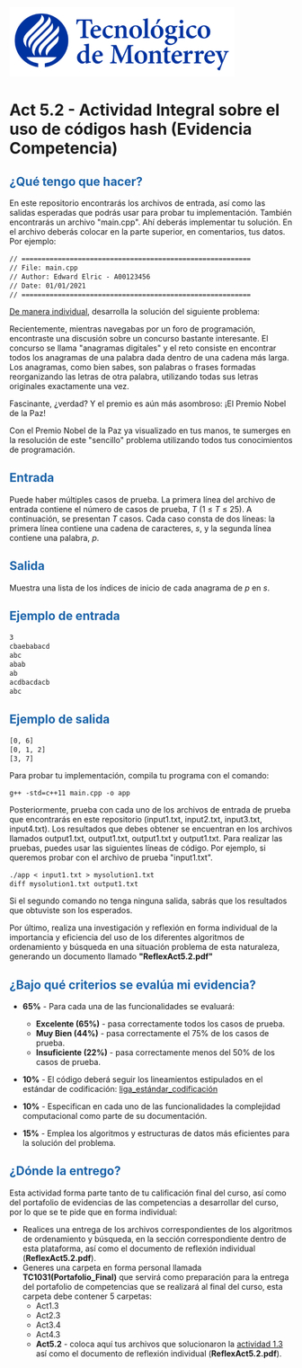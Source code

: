 ![Tec de Monterrey](images/logotecmty.png)
# Act 5.2 - Actividad Integral sobre el uso de códigos hash (Evidencia Competencia)

## <span style="color: rgb(26, 99, 169);">¿Qué tengo que hacer?</span>
En este repositorio encontrarás los archivos de entrada, así como las salidas esperadas que podrás usar para probar tu implementación. También encontrarás un archivo "main.cpp". Ahí deberás implementar tu solución. En el archivo deberás colocar en la parte superior, en comentarios, tus datos. Por ejemplo:
```
// =========================================================
// File: main.cpp
// Author: Edward Elric - A00123456
// Date: 01/01/2021
// =========================================================
```
<span style="text-decoration: underline;">De manera individual</span>, desarrolla la solución del siguiente problema:

Recientemente, mientras navegabas por un foro de programación, encontraste una discusión sobre un concurso bastante interesante. El concurso se llama "anagramas digitales" y el reto consiste en encontrar todos los anagramas de una palabra dada dentro de una cadena más larga. Los anagramas, como bien sabes, son palabras o frases formadas reorganizando las letras de otra palabra, utilizando todas sus letras originales exactamente una vez.

Fascinante, ¿verdad? Y el premio es aún más asombroso: ¡El Premio Nobel de la Paz!

Con el Premio Nobel de la Paz ya visualizado en tus manos, te sumerges en la resolución de este "sencillo" problema utilizando todos tus conocimientos de programación.

## <span style="color: rgb(26, 99, 169);">**Entrada**</span>
Puede haber múltiples casos de prueba. La primera línea del archivo de entrada contiene el número de casos de prueba, *T* (1 ≤ *T* ≤ 25). A continuación, se presentan *T* casos. Cada caso consta de dos líneas: la primera línea contiene una cadena de caracteres, *s*, y la segunda línea contiene una palabra, *p*.

## <span style="color: rgb(26, 99, 169);">**Salida**</span>
Muestra una lista de los índices de inicio de cada anagrama de *p* en *s*.

## <span style="color: rgb(26, 99, 169);">**Ejemplo de entrada**</span>
```
3
cbaebabacd
abc
abab
ab
acdbacdacb
abc
```

## <span style="color: rgb(26, 99, 169);">**Ejemplo de salida**</span>
```
[0, 6]
[0, 1, 2]
[3, 7]
```

Para probar tu implementación, compila tu programa con el comando:
```
g++ -std=c++11 main.cpp -o app
```
Posteriormente, prueba con cada uno de los archivos de entrada de prueba que encontrarás en este repositorio (input1.txt, input2.txt, input3.txt, input4.txt). Los resultados que debes obtener se encuentran en los archivos llamados output1.txt, output1.txt, output1.txt y output1.txt. Para realizar las pruebas, puedes usar las siguientes líneas de código. Por ejemplo, si queremos probar con el archivo de prueba "input1.txt".
```
./app < input1.txt > mysolution1.txt
diff mysolution1.txt output1.txt
```
Si el segundo comando no tenga ninguna salida, sabrás que los resultados que obtuviste son los esperados. 

Por último, realiza una investigación y reflexión en forma individual de la importancia y eficiencia del uso de los diferentes algoritmos de ordenamiento y búsqueda en una situación problema de esta naturaleza, generando un documento llamado **"ReflexAct5.2.pdf"**

## <span style="color: rgb(26, 99, 169);">**¿Bajo qué criterios se evalúa mi evidencia?**</span>

- **65%** - Para cada una de las funcionalidades se evaluará:

    - **Excelente (65%)** - pasa correctamente todos los casos de prueba.
    - **Muy Bien (44%)** - pasa correctamente el 75% de los casos de prueba.
    - **Insuficiente (22%)** - pasa correctamente menos del 50% de los casos de prueba.
      
- **10%** - El código deberá seguir los lineamientos estipulados en el estándar de codificación: <span class="instructure_file_holder link_holder">[liga_estándar_codificación](https://github.com/Manchas2k4/tc1031)</span>
- **10%** - Especifican en cada uno de las funcionalidades la complejidad computacional como parte de su documentación.
- **15%** - Emplea los algoritmos y estructuras de datos más eficientes para la solución del problema.

## <span style="color: rgb(26, 99, 169);">**¿Dónde la entrego?**</span>
Esta actividad forma parte tanto de tu calificación final del curso, así como del portafolio de evidencias de las competencias a desarrollar del curso, por lo que se te pide que en forma individual:
* Realices una entrega de  los archivos correspondientes de los algoritmos de ordenamiento y búsqueda, en la sección correspondiente dentro de esta plataforma, así como el documento de reflexión individual (**ReflexAct5.2.pdf**).
* Generes una carpeta en forma personal llamada **TC1031(Portafolio_Final)** que servirá como preparación para la entrega del portafolio de competencias que se realizará al final del curso, esta carpeta debe contener 5 carpetas:
    * Act1.3
    * Act2.3
    * Act3.4
    * Act4.3
    * **Act5.2** - coloca aquí tus archivos que solucionaron la <span style="text-decoration: underline;">actividad 1.3</span> así como el documento de reflexión individual (**ReflexAct5.2.pdf**).
